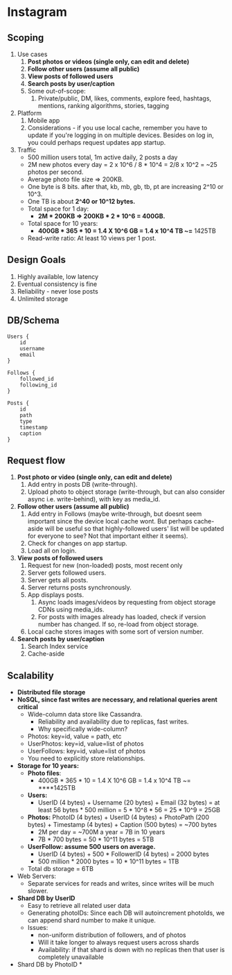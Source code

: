 # Instagram

## Scoping

1. Use cases
   1. **Post photos or videos \(single only, can edit and delete\)**
   2. **Follow other users \(assume all public\)**
   3. **View posts of followed users**
   4. **Search posts by user/caption**
   5. Some out-of-scope:
      1. Private/public, DM, likes, comments, explore feed, hashtags, mentions, ranking algorithms, stories, tagging 
2. Platform
   1.  Mobile app 
      1. Considerations - if you use local cache, remember you have to update if you're logging in on multiple devices. Besides on log in,  you could perhaps request updates app startup. 
3. Traffic
   * 500 million users total, 1m active daily, 2 posts a day 
   * 2M new photos every day = 2 x 10^6 / 8 \* 10^4 = 2/8 x 10^2  = ~25 photos per second.
   * Average photo file size =&gt; 200KB. 
   * One byte is 8 bits. after that, kb, mb, gb, tb, pt are increasing 2^10 or 10^3. 
   * One TB is about **2^40 or 10^12 bytes.** 
   * Total space for 1 day:  
     * **2M \* 200KB =&gt;  200KB \* 2 \* 10^6 = 400GB.**
   * Total space for 10 years:  
     * **400GB  \* 365 \* 10 = 1.4 X 10^6 GB  = 1.4 x 10^4 TB ~=** 1425TB
   * Read-write ratio: At least 10 views per 1 post. 

## **Design Goals**

1. Highly available, low latency 
2. Eventual consistency is fine 
3. Reliability - never lose posts
4. Unlimited storage 

## **DB/Schema**

```text
Users {
    id 
    username
    email 
}

Follows {
    followed_id
    following_id
}

Posts {
    id 
    path
    type
    timestamp
    caption
} 
```

## Request flow 

1. **Post photo or video \(single only, can edit and delete\)**
   1. Add entry in posts DB \(write-through\). 
   2. Upload photo to object storage \(write-through, but can also consider async i.e. write-behind\), with key as media\_id. 
2. **Follow other users \(assume all public\)**
   1. Add entry in Follows \(maybe write-through, but doesnt seem important since the device local cache wont. But perhaps cache-aside will be useful so that highly-followed users' list will be updated for everyone to see? Not that important either it seems\). 
   2. Check for changes on app startup. 
   3. Load all on login. 
3. **View posts of followed users**
   1. Request for new \(non-loaded\) posts, most recent only 
   2. Server gets followed users. 
   3. Server gets all posts. 
   4. Server returns posts synchronously. 
   5. App displays posts.
      1. Async loads images/videos by requesting from object storage CDNs using media\_ids. 
      2. For posts with images already has loaded, check if version number has changed. If so, re-load from object storage. 
   6. Local cache stores images with some sort of version number. 
4. **Search posts by user/caption**
   1. Search Index service
   2. Cache-aside

## Scalability

* **Distributed file storage** 
* **NoSQL, since fast writes are necessary, and relational queries arent critical** 
  * Wide-column data store like Cassandra. 
    * Reliability and availability due to replicas, fast writes. 
    * Why specifically wide-column? 
  * Photos: key=id, value = path, etc
  * UserPhotos: key=id, value=list of photos 
  * UserFollows: key=id, value=list of photos 
  * You need to explicitly store relationships. 
* **Storage for 10 years:**
  * **Photo files**: 
    * 400GB  \* 365 \* 10 = 1.4 X 10^6 GB  = 1.4 x 10^4 TB ~= ****1425TB
  * **Users:** 
    * UserID \(4 bytes\) + Username \(20 bytes\) + Email \(32 bytes\) = at least 56 bytes \* 500 million = 5 \* 10^8 \* 56 = 25 \* 10^9 = 25GB
  * **Photos:** PhotoID \(4 bytes\) + UserID \(4 bytes\) + PhotoPath \(200 bytes\) + Timestamp \(4 bytes\) + Caption \(500 bytes\) =  ~700 bytes
    * 2M per day = ~700M a year = 7B in 10 years
    * 7B \* 700 bytes =  50 \* 10^11 bytes  = 5TB  
  * **UserFollow: assume 500 users on average.** 
    * UserID \(4 bytes\) + 500 \* FollowerID \(4 bytes\) = 2000 bytes 
    * 500 million \* 2000 bytes = 10 \* 10^11 bytes =  1TB
  * Total db storage = 6TB 
* Web Servers: 
  * Separate services for reads and writes, since writes will be much slower. 
* **Shard DB by UserID**
  * Easy to retrieve all related user data
  * Generating photoIDs: Since each DB will autoincrement photoIds, we can append shard number to make it unique. 
  * Issues: 
    * non-uniform distribution of followers, and of photos
    * Will it take longer to always request users across shards
    * Availability: if that shard is down with no replicas then that user is completely unavailable
* Shard DB by PhotoID 
  * 

